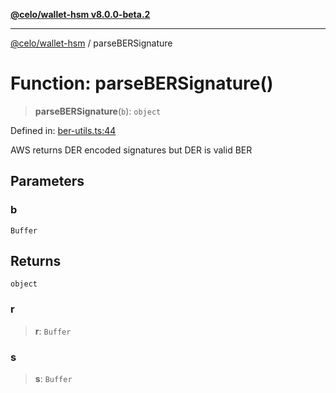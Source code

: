 [**@celo/wallet-hsm v8.0.0-beta.2**](../README.md)

***

[@celo/wallet-hsm](../README.md) / parseBERSignature

# Function: parseBERSignature()

> **parseBERSignature**(`b`): `object`

Defined in: [ber-utils.ts:44](https://github.com/celo-org/developer-tooling/blob/master/packages/sdk/wallets/wallet-hsm/src/ber-utils.ts#L44)

AWS returns DER encoded signatures but DER is valid BER

## Parameters

### b

`Buffer`

## Returns

`object`

### r

> **r**: `Buffer`

### s

> **s**: `Buffer`
